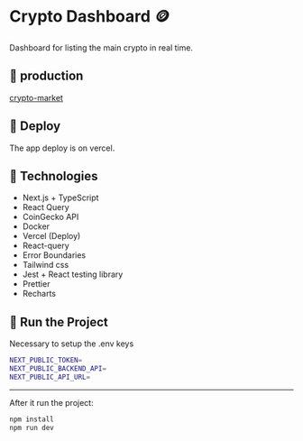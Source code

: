 # Crypto Dashboard 🪙

Dashboard for listing the main crypto in real time.

## 💫 production
[crypto-market](https://crypto-market-theta-nine.vercel.app/)

## 💾 Deploy
The app deploy is on vercel.

## 🔧 Technologies

- Next.js + TypeScript
- React Query
- CoinGecko API
- Docker
- Vercel (Deploy)
- React-query
- Error Boundaries
- Tailwind css
- Jest + React testing library
- Prettier
- Recharts

## 🚀 Run the Project

Necessary to setup the .env keys

```bash
NEXT_PUBLIC_TOKEN=
NEXT_PUBLIC_BACKEND_API=
NEXT_PUBLIC_API_URL=
```

---

After it run the project:

```bash
npm install
npm run dev
```

